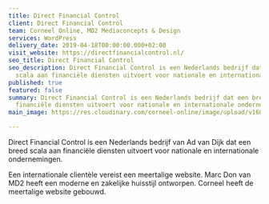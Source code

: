 ```yaml
---
title: Direct Financial Control
client: Direct Financial Control
team: Corneel Online, MD2 Mediaconcepts & Design
services: WordPress
delivery_date: 2019-04-18T00:00:00.000+02:00
visit_website: https://directfinancialcontrol.nl/
seo_title: Direct Financial Control
seo_description: Direct Financial Control is een Nederlands bedrijf dat een breed
  scala aan financiële diensten uitvoert voor nationale en internationale ondernemingen.
published: true
featured: false
summary: Direct Financial Control is een Nederlands bedrijf dat een breed scala aan
  financiële diensten uitvoert voor nationale en internationale ondernemingen.
main_image: https://res.cloudinary.com/corneel-online/image/upload/v1603107701/corneel/directfinancialcontrol_xbbpcm.jpg

---
```

Direct Financial Control is een Nederlands bedrijf van Ad van Dijk dat een breed scala aan financiële diensten uitvoert voor nationale en internationale ondernemingen.

Een internationale clientèle vereist een meertalige website. Marc Don van MD2 heeft een moderne en zakelijke huisstijl ontworpen. Corneel heeft de meertalige website gebouwd.